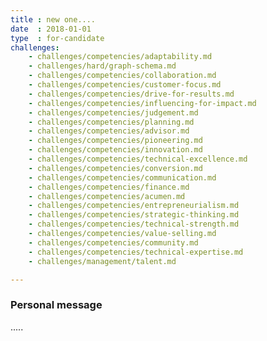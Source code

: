 ```yaml
---
title : new one....
date  : 2018-01-01
type  : for-candidate
challenges:
    - challenges/competencies/adaptability.md
    - challenges/hard/graph-schema.md
    - challenges/competencies/collaboration.md
    - challenges/competencies/customer-focus.md
    - challenges/competencies/drive-for-results.md
    - challenges/competencies/influencing-for-impact.md
    - challenges/competencies/judgement.md
    - challenges/competencies/planning.md
    - challenges/competencies/advisor.md
    - challenges/competencies/pioneering.md
    - challenges/competencies/innovation.md
    - challenges/competencies/technical-excellence.md
    - challenges/competencies/conversion.md
    - challenges/competencies/communication.md
    - challenges/competencies/finance.md
    - challenges/competencies/acumen.md
    - challenges/competencies/entrepreneurialism.md
    - challenges/competencies/strategic-thinking.md
    - challenges/competencies/technical-strength.md
    - challenges/competencies/value-selling.md
    - challenges/competencies/community.md
    - challenges/competencies/technical-expertise.md
    - challenges/management/talent.md

---
```



### Personal message

.....

